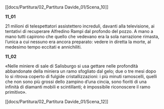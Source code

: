 [[docs/Partitura/02_Partitura Davide_01/Scena_10]]

**11_01**

21 milioni di telespettatori assistettero increduli, davanti alla televisione, ai tentativi di recuperare Alfredino Rampi dal profondo del pozzo. A mano a mano tutti capirono che quello che vedevano era la sola narrazione rimasta, l’unica a cui nessuno era ancora preparato: vedere in diretta la morte, al medesimo tempo eccitati e annichiliti.

**11_02**

«Nelle miniere di sale di Salisburgo si usa gettare nelle profondità abbandonate della miniera un ramo sfogliato dal gelo; due o tre mesi dopo lo si ritrova coperto di fulgide cristallizzazioni: i più minuti ramoscelli, quelli che non sono più grossi dello zampino d’una cincia, sono fioriti di una infinità di diamanti mobili e scintillanti; è impossibile riconoscere il ramo primitivo».

[[docs/Partitura/02_Partitura Davide_01/Scena_12]]